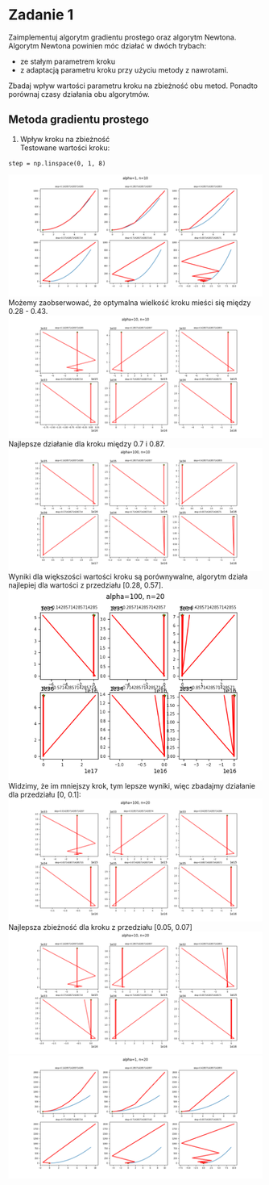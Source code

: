 # Zadanie 1
Zaimplementuj algorytm gradientu prostego oraz algorytm Newtona. Algorytm Newtona powinien móc działać w dwóch trybach:
- ze stałym parametrem kroku
- z adaptacją parametru kroku przy użyciu metody z nawrotami.

Zbadaj wpływ wartości parametru kroku na zbieżność obu metod. Ponadto porównaj czasy działania obu algorytmów.

## Metoda gradientu prostego
1. Wpływ kroku na zbieżność\
Testowane wartości kroku:
```
step = np.linspace(0, 1, 8)
```
![zbierznosc_1](Figure_1.png)\
Możemy zaobserwować, że optymalna wielkość kroku mieści się między 0.28 - 0.43.\
![zbierznosc](Figure_2.png)\
Najlepsze działanie dla kroku między 0.7 i 0.87.\
![zbierznosc](Figure_3.png)\
Wyniki dla większości wartości kroku są porównywalne, algorytm działa najlepiej dla wartości z przedziału [0.28, 0.57].\
![zbierznosc](Figure_4.png)\
Widzimy, że im mniejszy krok, tym lepsze wyniki, więc zbadajmy działanie dla przedziału [0, 0.1]:\
![zbierznosc](Figure_5.png)\
Najlepsza zbieżność dla kroku z przedziału [0.05, 0.07]\
![zbierznosc](Figure_6.png)
![zbierznosc](Figure_7.png)



